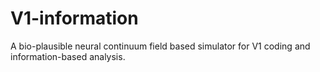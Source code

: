 # V1-information

A bio-plausible neural continuum field based simulator for V1 coding and information-based analysis.
